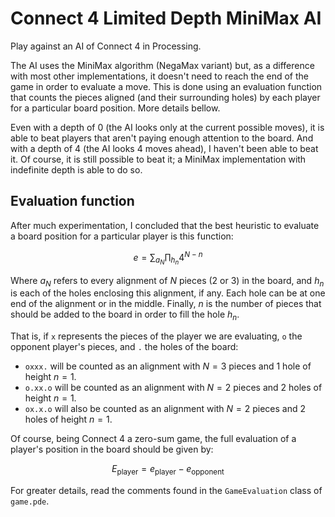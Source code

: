 # Connect 4 Limited Depth MiniMax AI

Play against an AI of Connect 4 in Processing.

The AI uses the MiniMax algorithm (NegaMax variant) but,
as a difference with most other implementations,
it doesn't need to reach the end of the game in order to evaluate a move.
This is done using an evaluation function
that counts the pieces aligned (and their surrounding holes)
by each player for a particular board position.
More details bellow.

Even with a depth of 0 (the AI looks only at the current possible moves),
it is able to beat players that aren't paying enough attention to the board.
And with a depth of 4 (the AI looks 4 moves ahead),
I haven't been able to beat it.
Of course, it is still possible to beat it; a MiniMax implementation
with indefinite depth is able to do so.

## Evaluation function

After much experimentation, I concluded that
the best heuristic to evaluate a board position
for a particular player is this function:

$$ e = \sum_{a_{N}}   \prod_{h_{n}} { 4^{N - n} } $$

Where $a_{N}$ refers to every alignment of $N$ pieces (2 or 3) in the board,
and $h_{n}$ is each of the holes enclosing this alignment, if any.
Each hole can be at one end of the alignment or in the middle.
Finally, $n$ is the number of pieces that should be added to the board
in order to fill the hole $h_{n}$.

That is, if `x` represents the pieces of the player we are evaluating,
`o` the opponent player's pieces,
and `.` the holes of the board:
- `oxxx.` will be counted as
an alignment with $N=3$ pieces and 1 hole of height $n=1$.
- `o.xx.o` will be counted as
an alignment with $N=2$ pieces and 2 holes of height $n=1$.
- `ox.x.o` will also be counted as
an alignment with $N=2$ pieces and 2 holes of height $n=1$.

Of course, being Connect 4 a zero-sum game,
the full evaluation of a player's position in the board
should be given by:

$$ E_{\mbox{player}} = e_{\mbox{player}} - e_{\mbox{opponent}} $$

For greater details, read the comments found in the
`GameEvaluation` class of `game.pde`.
